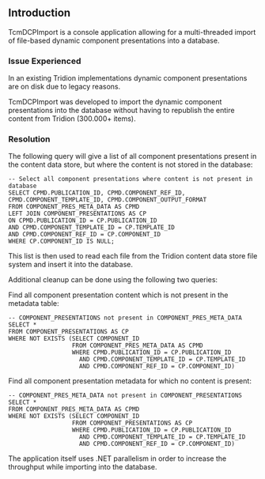 ## Introduction #

TcmDCPImport is a console application allowing for a multi-threaded import of file-based dynamic component presentations into a database.

### Issue Experienced #

In an existing Tridion implementations dynamic component presentations are on disk due to legacy reasons.

TcmDCPImport was developed to import the dynamic component presentations into the database without having to republish the entire content from Tridion (300.000+ items).

### Resolution #

The following query will give a list of all component presentations present in the content data store, but where the content is not stored in the database:

    -- Select all component presentations where content is not present in database
    SELECT CPMD.PUBLICATION_ID, CPMD.COMPONENT_REF_ID, CPMD.COMPONENT_TEMPLATE_ID, CPMD.COMPONENT_OUTPUT_FORMAT
    FROM COMPONENT_PRES_META_DATA AS CPMD
    LEFT JOIN COMPONENT_PRESENTATIONS AS CP
    ON CPMD.PUBLICATION_ID = CP.PUBLICATION_ID
    AND CPMD.COMPONENT_TEMPLATE_ID = CP.TEMPLATE_ID
    AND CPMD.COMPONENT_REF_ID = CP.COMPONENT_ID
    WHERE CP.COMPONENT_ID IS NULL;

This list is then used to read each file from the Tridion content data store file system and insert it into the database.

Additional cleanup can be done using the following two queries:

Find all component presentation content which is not present in the metadata table:

    -- COMPONENT_PRESENTATIONS not present in COMPONENT_PRES_META_DATA															 
    SELECT *
    FROM COMPONENT_PRESENTATIONS AS CP
    WHERE NOT EXISTS (SELECT COMPONENT_ID
                      FROM COMPONENT_PRES_META_DATA AS CPMD
                      WHERE CPMD.PUBLICATION_ID = CP.PUBLICATION_ID
                        AND CPMD.COMPONENT_TEMPLATE_ID = CP.TEMPLATE_ID
                        AND CPMD.COMPONENT_REF_ID = CP.COMPONENT_ID)

Find all component presentation metadata for which no content is present:

    -- COMPONENT_PRES_META_DATA not present in COMPONENT_PRESENTATIONS															 
    SELECT *
    FROM COMPONENT_PRES_META_DATA AS CPMD
    WHERE NOT EXISTS (SELECT COMPONENT_ID
                      FROM COMPONENT_PRESENTATIONS AS CP
                      WHERE CPMD.PUBLICATION_ID = CP.PUBLICATION_ID
                        AND CPMD.COMPONENT_TEMPLATE_ID = CP.TEMPLATE_ID
                        AND CPMD.COMPONENT_REF_ID = CP.COMPONENT_ID)

The application itself uses .NET parallelism in order to increase the throughput while importing into the database.
